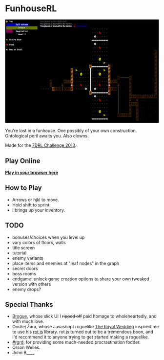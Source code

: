 # FunhouseRL

![Screenshot](/meta/screenshot.jpg)

You're lost in a funhouse. One possibly of your own construction. Ontological peril awaits you. Also clowns.

Made for the [7DRL Challenge 2013](http://7drl.org/).

## Play Online

<strong>[Play in your browser here](https://kev.town/games/funhouse)</strong>

## How to Play

 * Arrows or hjkl to move.
 * Hold shift to sprint.
 * i brings up your inventory.

## TODO

 * bonuses/choices when you level up
 * vary colors of floors, walls
 * title screen
 * tutorial
 * enemy variants
 * place items and enemies at "leaf nodes" in the graph
 * secret doors
 * boss rooms
 * endgame: unlock game creation options to share your own tweaked version with others
 * enemy drops?

## Special Thanks

 * [Brogue](https://sites.google.com/site/broguegame/), whose slick UI I <del>ripped off</del> paid homage to wholeheartedly, and with much love.
 * Ondřej Žára, whose Javascript roguelike [The Royal Wedding](http://ondras.zarovi.cz/games/trw/) inspired me to use his [rot.js](http://ondras.github.com/rot.js/) library. rot.js turned out to be a tremendous boon, and I'd recommend it to anyone trying to get started making a roguelike.
 * [\#rgrd](http://roguebasin.roguelikedevelopment.org/index.php?title=Chat_room), for providing some much-needed procrastination fodder.
 * Orson Welles.
 * John B____.
